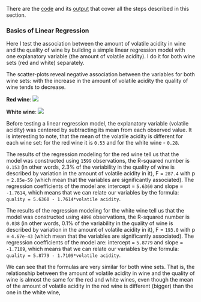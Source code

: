There are the [code](https://github.com/ekolik/-Python-Ahalysis_of_wine_quality/blob/master/regression_modeling.py) and its [output](https://github.com/ekolik/-Python-Ahalysis_of_wine_quality/blob/master/regression_modeling_output.txt) that cover all the steps described in this section.

### Basics of Linear Regression

Here I test the association between the amount of volatile acidity in wine and the quality of wine by building a simple linear regression model with one explanatory variable (the amount of volatile acidity). I do it for both wine sets (red and white) separately.

The scatter-plots reveal negative association between the variables for both wine sets: with the increase in the amount of volatile acidity the quality of wine tends to decrease.

**Red wine**:
![](https://github.com/ekolik/-Python-Ahalysis_of_wine_quality/blob/master/red_vacid_vs_quality.png)

**White wine**:
![](https://github.com/ekolik/-Python-Ahalysis_of_wine_quality/blob/master/white_vacid_vs_quality.png)

Before testing a linear regression model, the explanatory variable (volatile acidity) was centered by subtracting its mean from each observed value. It is interesting to note, that the mean of the volatile acidity is different for each wine set: for the red wine it is `0.53` and for the white wine - `0.28`. 

The results of the regression modeling for the red wine tell us that the model was constructed using `1599` observations, the R-squared number is `0.153` (in other words, 2.3% of the variability in the quality of wine is described by variation in the amount of volatile acidity in it), F = `287.4` with p = `2.05e-59` (which mean that the variables are significantly associated). The regression coefficients of the model are: intercept = `5.6360` and slope = `-1.7614`, which means that we can relate our variables by the formula: <br /> `quality = 5.6360 - 1.7614*volatile acidity`.

The results of the regression modeling for the white wine tell us that the model was constructed using `4898` observations, the R-squared number is `0.038` (in other words, 0.1% of the variability in the quality of wine is described by variation in the amount of volatile acidity in it), F = `193.0` with p = `4.67e-43` (which mean that the variables are significantly associated). The regression coefficients of the model are: intercept = `5.8779` and slope = `-1.7109`, which means that we can relate our variables by the formula: <br /> `quality = 5.8779 - 1.7109*volatile acidity`.

We can see that the formulas are very similar for both wine sets. That is, the relationship between the amount of volatile acidity in wine and the quality of wine is almost the same for the red and white wines, even though the mean of the amount of volatile acidity in the red wine is different (bigger) than the one in the white wine, 
